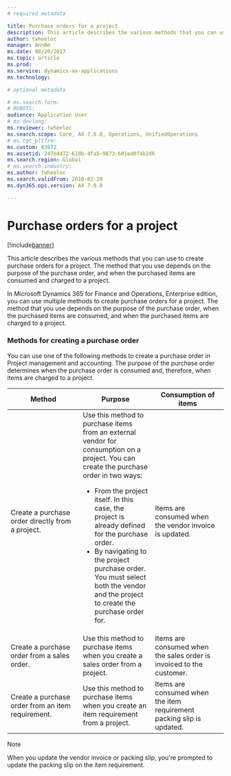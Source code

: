 ```yaml
---
# required metadata

title: Purchase orders for a project
description: This article describes the various methods that you can use to create purchase orders for a project. The method that you use depends on the purpose of the purchase order, and when the purchased items are consumed and charged to a project.
author: twheeloc
manager: AnnBe
ms.date: 06/20/2017
ms.topic: article
ms.prod: 
ms.service: dynamics-ax-applications
ms.technology: 

# optional metadata

# ms.search.form: 
# ROBOTS: 
audience: Application User
# ms.devlang: 
ms.reviewer: twheeloc
ms.search.scope: Core, AX 7.0.0, Operations, UnifiedOperations
# ms.tgt_pltfrm: 
ms.custom: 83972
ms.assetid: 247e4d72-610b-4fa5-9873-601ed0f4b2d6
ms.search.region: Global
# ms.search.industry: 
ms.author: twheeloc
ms.search.validFrom: 2016-02-28
ms.dyn365.ops.version: AX 7.0.0

---
```


# Purchase orders for a project

[!include[banner](../includes/banner.md)]


This article describes the various methods that you can use to create purchase orders for a project. The method that you use depends on the purpose of the purchase order, and when the purchased items are consumed and charged to a project.

In Microsoft Dynamics 365 for Finance and Operations, Enterprise edition, you can use multiple methods to create purchase orders for a project. The method that you use depends on the purpose of the purchase order, when the purchased items are consumed, and when the purchased items are charged to a project.

### Methods for creating a purchase order

You can use one of the following methods to create a purchase order in Project management and accounting. The purpose of the purchase order determines when the purchase order is consumed and, therefore, when items are charged to a project.

<table>
<colgroup>
<col width="33%" />
<col width="33%" />
<col width="33%" />
</colgroup>
<thead>
<tr class="header">
<th>Method</th>
<th>Purpose</th>
<th>Consumption of items</th>
</tr>
</thead>
<tbody>
<tr class="odd">
<td>Create a purchase order directly from a project.</td>
<td>Use this method to purchase items from an external vendor for consumption on a project. You can create the purchase order in two ways:
<ul>
<li>From the project itself. In this case, the project is already defined for the purchase order.</li>
<li>By navigating to the project purchase order. You must select both the vendor and the project to create the purchase order for.</li>
</ul></td>
<td>Items are consumed when the vendor invoice is updated.</td>
</tr>
<tr class="even">
<td>Create a purchase order from a sales order.</td>
<td>Use this method to purchase items when you create a sales order from a project.</td>
<td>Items are consumed when the sales order is invoiced to the customer.</td>
</tr>
<tr class="odd">
<td>Create a purchase order from an item requirement.</td>
<td>Use this method to purchase items when you create an item requirement from a project.</td>
<td>Items are consumed when the item requirement packing slip is updated.</td>
</tr>
</tbody>
</table>

> [!NOTE] 
> When you update the vendor invoice or packing slip, you're prompted to update the packing slip on the item requirement.



